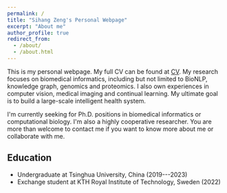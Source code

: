```yaml
---
permalink: /
title: "Sihang Zeng's Personal Webpage"
excerpt: "About me"
author_profile: true
redirect_from: 
  - /about/
  - /about.html
---
```


This is my personal webpage. My full CV can be found at [CV](https://cloud.tsinghua.edu.cn/f/eeff0a81b7bc4ffabbfe/). My research focuses on biomedical informatics, including but not limited to BioNLP, knowledge graph, genomics and proteomics. I also own experiences in computer vision, medical imaging and continual learning. My ultimate goal is to build a large-scale intelligent health system. 

I'm currently seeking for Ph.D. positions in biomedical informatics or computational biology. I'm also a highly cooperative researcher. You are more than welcome to contact me if you want to know more about me or collaborate with me.

## Education
- Undergraduate at Tsinghua University, China (2019---2023)
- Exchange student at KTH Royal Institute of Technology, Sweden (2022)
